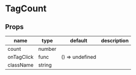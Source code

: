 # TagCount

## Props

|name|type|default|description|
|----|----|-------|-----------|
|count|number|||
|onTagClick|func|() => undefined||
|className|string|||


